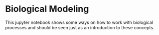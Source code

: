 # Biological Modeling
This jupyter notebook shows some ways on how to work with biological processes and should be seen just as an introduction to these concepts. 
